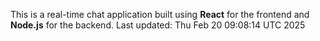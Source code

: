 This is a real-time chat application built using **React** for the frontend and **Node.js** for the backend.
Last updated: Thu Feb 20 09:08:14 UTC 2025
